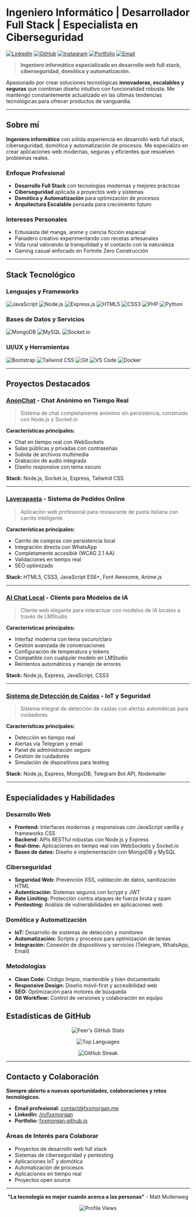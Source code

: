 # Ingeniero Informático | Desarrollador Full Stack | Especialista en Ciberseguridad

[![LinkedIn](https://img.shields.io/badge/LinkedIn-FxxMorgan-0077B5?style=for-the-badge&logo=linkedin&logoColor=white)](https://www.linkedin.com/in/fxxmorgan/)
[![GitHub](https://img.shields.io/badge/GitHub-FxxMorgan-181717?style=for-the-badge&logo=github&logoColor=white)](https://github.com/FxxMorgan)
[![Instagram](https://img.shields.io/badge/Instagram-FxxMorgan-E4405F?style=for-the-badge&logo=instagram&logoColor=white)](https://instagram.com/FxxMorgan)
[![Portfolio](https://img.shields.io/badge/Portfolio-Visitar-4CAF50?style=for-the-badge&logo=web&logoColor=white)](https://fxxmorgan.github.io)
[![Email](https://img.shields.io/badge/Email-Contacto-D14836?style=for-the-badge&logo=gmail&logoColor=white)](mailto:contact@fxxmorgan.dev)

> **Ingeniero informático especializado en desarrollo web full stack, ciberseguridad, domótica y automatización.**

Apasionado por crear soluciones tecnológicas **innovadoras, escalables y seguras** que combinan diseño intuitivo con funcionalidad robusta. Me mantengo constantemente actualizado en las últimas tendencias tecnológicas para ofrecer productos de vanguardia.

---

## Sobre mí

**Ingeniero informático** con sólida experiencia en desarrollo web full stack, ciberseguridad, domótica y automatización de procesos. Me especializo en crear aplicaciones web modernas, seguras y eficientes que resuelven problemas reales.

### Enfoque Profesional
- **Desarrollo Full Stack** con tecnologías modernas y mejores prácticas
- **Ciberseguridad** aplicada a proyectos web y sistemas
- **Domótica y Automatización** para optimización de procesos
- **Arquitectura Escalable** pensada para crecimiento futuro

### Intereses Personales
- Entusiasta del manga, anime y ciencia ficción espacial
- Panadero creativo experimentando con recetas artesanales
- Vida rural valorando la tranquilidad y el contacto con la naturaleza
- Gaming casual enfocado en Fortnite Zero Construcción  

---

## Stack Tecnológico

### Lenguajes y Frameworks
![JavaScript](https://img.shields.io/badge/JavaScript-F7DF1E?style=for-the-badge&logo=javascript&logoColor=black)
![Node.js](https://img.shields.io/badge/Node.js-43853D?style=for-the-badge&logo=node.js&logoColor=white)
![Express.js](https://img.shields.io/badge/Express.js-404D59?style=for-the-badge&logo=express&logoColor=white)
![HTML5](https://img.shields.io/badge/HTML5-E34F26?style=for-the-badge&logo=html5&logoColor=white)
![CSS3](https://img.shields.io/badge/CSS3-1572B6?style=for-the-badge&logo=css3&logoColor=white)
![PHP](https://img.shields.io/badge/PHP-777BB4?style=for-the-badge&logo=php&logoColor=white)
![Python](https://img.shields.io/badge/Python-3776AB?style=for-the-badge&logo=python&logoColor=white)

### Bases de Datos y Servicios
![MongoDB](https://img.shields.io/badge/MongoDB-4EA94B?style=for-the-badge&logo=mongodb&logoColor=white)
![MySQL](https://img.shields.io/badge/MySQL-00000F?style=for-the-badge&logo=mysql&logoColor=white)
![Socket.io](https://img.shields.io/badge/Socket.io-black?style=for-the-badge&logo=socket.io&badgeColor=010101)

### UI/UX y Herramientas
![Bootstrap](https://img.shields.io/badge/Bootstrap-563D7C?style=for-the-badge&logo=bootstrap&logoColor=white)
![Tailwind CSS](https://img.shields.io/badge/Tailwind_CSS-38B2AC?style=for-the-badge&logo=tailwind-css&logoColor=white)
![Git](https://img.shields.io/badge/Git-F05033?style=for-the-badge&logo=git&logoColor=white)
![VS Code](https://img.shields.io/badge/VS_Code-0078d7?style=for-the-badge&logo=visual-studio-code&logoColor=white)
![Docker](https://img.shields.io/badge/Docker-2496ED?style=for-the-badge&logo=docker&logoColor=white)

---

## Proyectos Destacados

### [AnonChat](https://github.com/FxxMorgan/AnonChat) - Chat Anónimo en Tiempo Real
> Sistema de chat completamente anónimo sin persistencia, construido con Node.js y Socket.io

**Características principales:**
- Chat en tiempo real con WebSockets
- Salas públicas y privadas con contraseñas
- Subida de archivos multimedia
- Grabación de audio integrada
- Diseño responsive con tema oscuro

**Stack:** Node.js, Socket.io, Express, Tailwind CSS

---

### [Laverapasta](https://github.com/FxxMorgan/Laverapasta) - Sistema de Pedidos Online
> Aplicación web profesional para restaurante de pasta italiana con carrito inteligente

**Características principales:**
- Carrito de compras con persistencia local
- Integración directa con WhatsApp
- Completamente accesible (WCAG 2.1 AA)
- Validaciones en tiempo real
- SEO optimizado

**Stack:** HTML5, CSS3, JavaScript ES6+, Font Awesome, Anime.js

---

### [AI Chat Local](https://github.com/FxxMorgan/AI-Chat-Local) - Cliente para Modelos de IA
> Cliente web elegante para interactuar con modelos de IA locales a través de LMStudio

**Características principales:**
- Interfaz moderna con tema oscuro/claro
- Gestión avanzada de conversaciones
- Configuración de temperatura y tokens
- Compatible con cualquier modelo en LMStudio
- Reintentos automáticos y manejo de errores

**Stack:** Node.js, Express, JavaScript, CSS3

---

### [Sistema de Detección de Caídas](https://github.com/FxxMorgan/Detection) - IoT y Seguridad
> Sistema integral de detección de caídas con alertas automáticas para cuidadores

**Características principales:**
- Detección en tiempo real
- Alertas vía Telegram y email
- Panel de administración seguro
- Gestión de cuidadores
- Simulación de dispositivos para testing

**Stack:** Node.js, Express, MongoDB, Telegram Bot API, Nodemailer  

---

## Especialidades y Habilidades

### Desarrollo Web
- **Frontend:** Interfaces modernas y responsivas con JavaScript vanilla y frameworks CSS
- **Backend:** APIs RESTful robustas con Node.js y Express
- **Real-time:** Aplicaciones en tiempo real con WebSockets y Socket.io
- **Bases de datos:** Diseño e implementación con MongoDB y MySQL

### Ciberseguridad
- **Seguridad Web:** Prevención XSS, validación de datos, sanitización HTML
- **Autenticación:** Sistemas seguros con bcrypt y JWT
- **Rate Limiting:** Protección contra ataques de fuerza bruta y spam
- **Pentesting:** Análisis de vulnerabilidades en aplicaciones web

### Domótica y Automatización
- **IoT:** Desarrollo de sistemas de detección y monitoreo
- **Automatización:** Scripts y procesos para optimización de tareas
- **Integración:** Conexión de dispositivos y servicios (Telegram, WhatsApp, Email)

### Metodologías
- **Clean Code:** Código limpio, mantenible y bien documentado
- **Responsive Design:** Diseño móvil-first y accesibilidad web
- **SEO:** Optimización para motores de búsqueda
- **Git Workflow:** Control de versiones y colaboración en equipo  

## Estadísticas de GitHub

<div align="center">

![Feer's GitHub Stats](https://github-readme-stats.vercel.app/api?username=FxxMorgan&show_icons=true&theme=tokyonight&hide_border=true&bg_color=0D1117)

![Top Languages](https://github-readme-stats.vercel.app/api/top-langs/?username=FxxMorgan&layout=compact&theme=tokyonight&hide_border=true&bg_color=0D1117)

![GitHub Streak](https://github-readme-streak-stats.herokuapp.com/?user=FxxMorgan&theme=tokyonight&hide_border=true&background=0D1117)

</div>

---

## Contacto y Colaboración

**Siempre abierto a nuevas oportunidades, colaboraciones y retos tecnológicos.**

- **Email profesional:** [contact@fxxmorgan.me](mailto:contact@fxxmorgan.me)
- **LinkedIn:** [/in/fxxmorgan](https://www.linkedin.com/in/fxxmorgan/)
- **Portfolio:** [fxxmorgan.github.io]([https://fxxmorgan.github.io](https://fxxmorgan.github.io/Portfolio/))

### Áreas de Interés para Colaborar
- Proyectos de desarrollo web full stack
- Sistemas de ciberseguridad y pentesting
- Aplicaciones IoT y domótica
- Automatización de procesos
- Aplicaciones en tiempo real
- Proyectos open source

---

<div align="center">

**"La tecnología es mejor cuando acerca a las personas"** - Matt Mullenweg

![Profile Views](https://komarev.com/ghpvc/?username=FxxMorgan&color=0078d7&style=for-the-badge&label=PROFILE+VIEWS)

</div>
